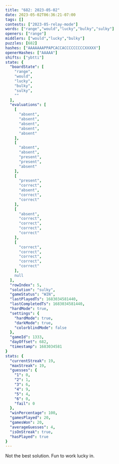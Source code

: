 ```yaml
---
title: "682: 2023-05-02"
date: 2023-05-02T06:36:21-07:00
tags: []
contests: ["2023-05-relay-mode"]
words: ["range","would","lucky","bulky","sulky"]
openers: ["range"]
middlers: ["would","lucky","bulky"]
puzzles: [682]
hashes: ["AAAAAAAPPAPCACCACCCCCCCCCXXXXX"]
openerHashes: ["AAAAA"]
shifts: ["ybtti"]
state: {
  "boardState": [
    "range",
    "would",
    "lucky",
    "bulky",
    "sulky",
    ""
  ],
  "evaluations": [
    [
      "absent",
      "absent",
      "absent",
      "absent",
      "absent"
    ],
    [
      "absent",
      "absent",
      "present",
      "present",
      "absent"
    ],
    [
      "present",
      "correct",
      "absent",
      "correct",
      "correct"
    ],
    [
      "absent",
      "correct",
      "correct",
      "correct",
      "correct"
    ],
    [
      "correct",
      "correct",
      "correct",
      "correct",
      "correct"
    ],
    null
  ],
  "rowIndex": 5,
  "solution": "sulky",
  "gameStatus": "WIN",
  "lastPlayedTs": 1683034581440,
  "lastCompletedTs": 1683034581440,
  "hardMode": true,
  "settings": {
    "hardMode": true,
    "darkMode": true,
    "colorblindMode": false
  },
  "gameId": 1333,
  "dayOffset": 682,
  "timestamp": 1683034581
}
stats: {
  "currentStreak": 19,
  "maxStreak": 19,
  "guesses": {
    "1": 0,
    "2": 1,
    "3": 6,
    "4": 9,
    "5": 4,
    "6": 0,
    "fail": 0
  },
  "winPercentage": 100,
  "gamesPlayed": 20,
  "gamesWon": 20,
  "averageGuesses": 4,
  "isOnStreak": true,
  "hasPlayed": true
}
---
```

<!-- more -->
Not the best solution. Fun to work lucky in.
